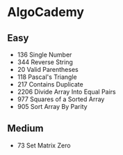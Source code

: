 # AlgoCademy

## Easy


- 136    Single Number
- 344    Reverse String
- 20     Valid Parentheses
- 118    Pascal's Triangle
- 217    Contains Duplicate
- 2206   Divide Array Into Equal Pairs   
- 977    Squares of a Sorted Array
- 905    Sort Array By Parity

## Medium
- 73     Set Matrix Zero
